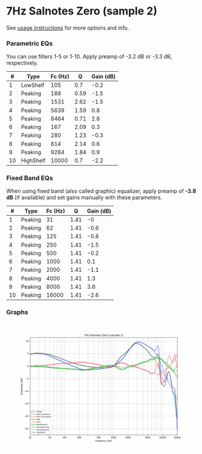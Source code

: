 # 7Hz Salnotes Zero (sample 2)
See [usage instructions](https://github.com/jaakkopasanen/AutoEq#usage) for more options and info.

### Parametric EQs
You can use filters 1-5 or 1-10. Apply preamp of -3.2 dB or -3.3 dB, respectively.

|   # | Type      |   Fc (Hz) |    Q |   Gain (dB) |
|-----|-----------|-----------|------|-------------|
|   1 | LowShelf  |       105 | 0.7  |        -0.2 |
|   2 | Peaking   |       188 | 0.59 |        -1.5 |
|   3 | Peaking   |      1531 | 2.62 |        -1.5 |
|   4 | Peaking   |      5639 | 1.59 |         0.8 |
|   5 | Peaking   |      8464 | 0.71 |         2.8 |
|   6 | Peaking   |       167 | 2.09 |         0.3 |
|   7 | Peaking   |       280 | 1.23 |        -0.3 |
|   8 | Peaking   |       814 | 2.14 |         0.6 |
|   9 | Peaking   |      9284 | 1.84 |         0.9 |
|  10 | HighShelf |     10000 | 0.7  |        -2.2 |

### Fixed Band EQs
When using fixed band (also called graphic) equalizer, apply preamp of **-3.8 dB** (if available) and set gains manually with these parameters.

|   # | Type    |   Fc (Hz) |    Q |   Gain (dB) |
|-----|---------|-----------|------|-------------|
|   1 | Peaking |        31 | 1.41 |        -0   |
|   2 | Peaking |        62 | 1.41 |        -0.6 |
|   3 | Peaking |       125 | 1.41 |        -0.8 |
|   4 | Peaking |       250 | 1.41 |        -1.5 |
|   5 | Peaking |       500 | 1.41 |        -0.2 |
|   6 | Peaking |      1000 | 1.41 |         0.1 |
|   7 | Peaking |      2000 | 1.41 |        -1.1 |
|   8 | Peaking |      4000 | 1.41 |         1.3 |
|   9 | Peaking |      8000 | 1.41 |         3.6 |
|  10 | Peaking |     16000 | 1.41 |        -2.6 |

### Graphs
![](./7Hz%20Salnotes%20Zero%20(sample%202).png)
